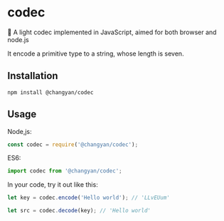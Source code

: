 # codec
:fax: A light codec implemented in JavaScript, aimed for both browser and node.js

It encode a primitive type to a string, whose length is seven.

## Installation

```
npm install @changyan/codec
```

## Usage

Node,js:

```js
const codec = require('@changyan/codec');
```

ES6:

```js
import codec from '@changyan/codec';
```

In your code, try it out like this:

```js
let key = codec.encode('Hello world'); // 'LLvEUum'

let src = codec.decode(key); // 'Hello world'
```
